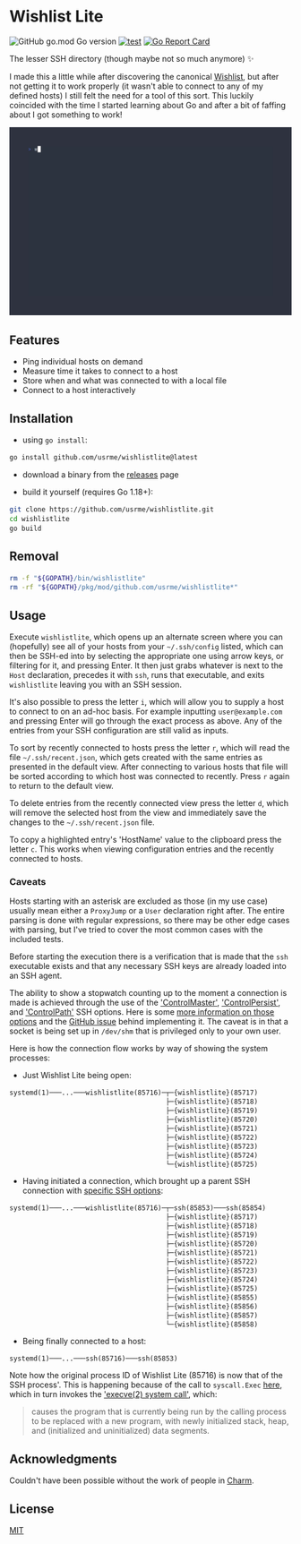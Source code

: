 # Wishlist Lite

![GitHub go.mod Go version](https://img.shields.io/github/go-mod/go-version/usrme/wishlistlite)
[![test](https://github.com/usrme/wishlistlite/actions/workflows/test.yml/badge.svg)](https://github.com/usrme/wishlistlite/actions/workflows/test.yml)
[![Go Report Card](https://goreportcard.com/badge/github.com/usrme/wishlistlite)](https://goreportcard.com/report/github.com/usrme/wishlistlite)

The lesser SSH directory (though maybe not so much anymore) ✨

I made this a little while after discovering the canonical [Wishlist](https://github.com/charmbracelet/wishlist), but after not getting it to work properly (it wasn't able to connect to any of my defined hosts) I still felt the need for a tool of this sort. This luckily coincided with the time I started learning about Go and after a bit of faffing about I got something to work!

![Wishlist Lite - animated GIF demo](examples/demo.gif)

## Features

- Ping individual hosts on demand
- Measure time it takes to connect to a host
- Store when and what was connected to with a local file
- Connect to a host interactively

## Installation

- using `go install`:

```bash
go install github.com/usrme/wishlistlite@latest
```

- download a binary from the [releases](https://github.com/usrme/wishlistlite/releases) page

- build it yourself (requires Go 1.18+):

```bash
git clone https://github.com/usrme/wishlistlite.git
cd wishlistlite
go build
```

## Removal

```bash
rm -f "${GOPATH}/bin/wishlistlite"
rm -rf "${GOPATH}/pkg/mod/github.com/usrme/wishlistlite*"
```

## Usage

Execute `wishlistlite`, which opens up an alternate screen where you can (hopefully) see all of your hosts from your `~/.ssh/config` listed, which can then be SSH-ed into by selecting the appropriate one using arrow keys, or filtering for it, and pressing Enter. It then just grabs whatever is next to the `Host` declaration, precedes it with `ssh`, runs that executable, and exits `wishlistlite` leaving you with an SSH session.

It's also possible to press the letter `i`, which will allow you to supply a host to connect to on an ad-hoc basis. For example inputting `user@example.com` and pressing Enter will go through the exact process as above. Any of the entries from your SSH configuration are still valid as inputs.

To sort by recently connected to hosts press the letter `r`, which will read the file `~/.ssh/recent.json`, which gets created with the same entries as presented in the default view. After connecting to various hosts that file will be sorted according to which host was connected to recently. Press `r` again to return to the default view.

To delete entries from the recently connected view press the letter `d`, which will remove the selected host from the view and immediately save the changes to the `~/.ssh/recent.json` file.

To copy a highlighted entry's 'HostName' value to the clipboard press the letter `c`. This works when viewing configuration entries and the recently connected to hosts.

### Caveats

Hosts starting with an asterisk are excluded as those (in my use case) usually mean either a `ProxyJump` or a `User` declaration right after. The entire parsing is done with regular expressions, so there may be other edge cases with parsing, but I've tried to cover the most common cases with the included tests.

Before starting the execution there is a verification that is made that the `ssh` executable exists and that any necessary SSH keys are already loaded into an SSH agent.

The ability to show a stopwatch counting up to the moment a connection is made is achieved through the use of the ['ControlMaster'](https://www.mankier.com/5/ssh_config#ControlMaster), ['ControlPersist'](https://www.mankier.com/5/ssh_config#ControlPersist), and ['ControlPath'](https://www.mankier.com/5/ssh_config#ControlPath) SSH options. Here is some [more information on those options](https://usrme.xyz/tils/that-ssh-allows-for-connection-sharing/) and the [GitHub issue](https://github.com/usrme/wishlistlite/issues/8) behind implementing it. The caveat is in that a socket is being set up in `/dev/shm` that is privileged only to your own user.

Here is how the connection flow works by way of showing the system processes:

* Just Wishlist Lite being open:

```text
systemd(1)───...───wishlistlite(85716)─┬─{wishlistlite}(85717)
                                       ├─{wishlistlite}(85718)
                                       ├─{wishlistlite}(85719)
                                       ├─{wishlistlite}(85720)
                                       ├─{wishlistlite}(85721)
                                       ├─{wishlistlite}(85722)
                                       ├─{wishlistlite}(85723)
                                       ├─{wishlistlite}(85724)
                                       └─{wishlistlite}(85725)
```

* Having initiated a connection, which brought up a parent SSH connection with [specific SSH options](https://github.com/usrme/wishlistlite/blob/146a247cb3fea212b900a8b296e978974a9fb454/main.go#L20):

```text
systemd(1)───...───wishlistlite(85716)─┬─ssh(85853)───ssh(85854)
                                       ├─{wishlistlite}(85717)
                                       ├─{wishlistlite}(85718)
                                       ├─{wishlistlite}(85719)
                                       ├─{wishlistlite}(85720)
                                       ├─{wishlistlite}(85721)
                                       ├─{wishlistlite}(85722)
                                       ├─{wishlistlite}(85723)
                                       ├─{wishlistlite}(85724)
                                       ├─{wishlistlite}(85725)
                                       ├─{wishlistlite}(85855)
                                       ├─{wishlistlite}(85856)
                                       ├─{wishlistlite}(85857)
                                       └─{wishlistlite}(85858)
```

* Being finally connected to a host:

```text
systemd(1)───...───ssh(85716)───ssh(85853)
```

Note how the original process ID of Wishlist Lite (85716) is now that of the SSH process'. This is happening because of the call to `syscall.Exec` [here](https://github.com/usrme/wishlistlite/blob/146a247cb3fea212b900a8b296e978974a9fb454/main.go#L69), which in turn invokes the ['execve(2) system call'](https://www.mankier.com/2/execve), which:

> causes the program that is currently being run by the calling process to be replaced with a new program, with newly initialized stack, heap, and (initialized and uninitialized) data segments.

## Acknowledgments

Couldn't have been possible without the work of people in [Charm](https://github.com/charmbracelet).

## License

[MIT](/LICENSE)
